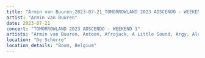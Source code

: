 ```yaml
---
title: "Armin van Buuren_2023-07-21_TOMORROWLAND 2023 ADSCENDO - WEEKEND 1"
artist: "Armin van Buuren"
date: 2023-07-21
concert: "TOMORROWLAND 2023 ADSCENDO - WEEKEND 1"
artists: "Armin van Buuren, Antoon, Afrojack, A Little Sound, Argy, Alesso, Adam Beyer, Ahmed Helmy, Agents Of Time, AlleFarben, Allen Watts, Bru-C"
location: "De Schorre"
location_details: "Boom, Belgium"
---
```


